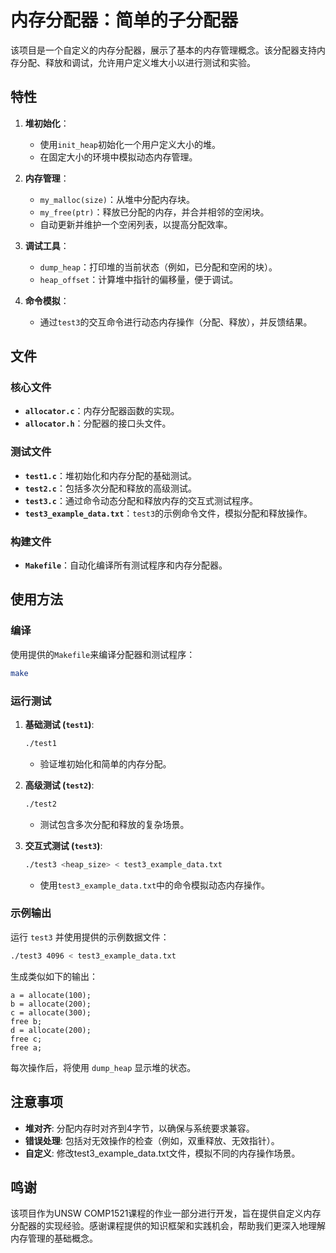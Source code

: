 
# 内存分配器：简单的子分配器

该项目是一个自定义的内存分配器，展示了基本的内存管理概念。该分配器支持内存分配、释放和调试，允许用户定义堆大小以进行测试和实验。

## 特性

1. **堆初始化**：
   - 使用`init_heap`初始化一个用户定义大小的堆。
   - 在固定大小的环境中模拟动态内存管理。

2. **内存管理**：
   - `my_malloc(size)`：从堆中分配内存块。
   - `my_free(ptr)`：释放已分配的内存，并合并相邻的空闲块。
   - 自动更新并维护一个空闲列表，以提高分配效率。

3. **调试工具**：
   - `dump_heap`：打印堆的当前状态（例如，已分配和空闲的块）。
   - `heap_offset`：计算堆中指针的偏移量，便于调试。

4. **命令模拟**：
   - 通过`test3`的交互命令进行动态内存操作（分配、释放），并反馈结果。

## 文件

### 核心文件
- **`allocator.c`**：内存分配器函数的实现。
- **`allocator.h`**：分配器的接口头文件。

### 测试文件
- **`test1.c`**：堆初始化和内存分配的基础测试。
- **`test2.c`**：包括多次分配和释放的高级测试。
- **`test3.c`**：通过命令动态分配和释放内存的交互式测试程序。
- **`test3_example_data.txt`**：`test3`的示例命令文件，模拟分配和释放操作。

### 构建文件
- **`Makefile`**：自动化编译所有测试程序和内存分配器。

## 使用方法

### 编译
使用提供的`Makefile`来编译分配器和测试程序：
```bash
make
```

### 运行测试
1. **基础测试  (`test1`)**:
   ```bash
   ./test1
   ```
   - 验证堆初始化和简单的内存分配。

2. **高级测试 (`test2`)**:
   ```bash
   ./test2
   ```
   - 测试包含多次分配和释放的复杂场景。

3. **交互式测试 (`test3`)**:
   ```bash
   ./test3 <heap_size> < test3_example_data.txt
   ```
   - 使用`test3_example_data.txt`中的命令模拟动态内存操作。

### 示例输出
运行 `test3` 并使用提供的示例数据文件：
```bash
./test3 4096 < test3_example_data.txt
```

生成类似如下的输出：
```plaintext
a = allocate(100);
b = allocate(200);
c = allocate(300);
free b;
d = allocate(200);
free c;
free a;
```

每次操作后，将使用 `dump_heap` 显示堆的状态。

## 注意事项

- **堆对齐**: 分配内存时对齐到4字节，以确保与系统要求兼容。
- **错误处理**: 包括对无效操作的检查（例如，双重释放、无效指针）。
- **自定义**: 修改test3_example_data.txt文件，模拟不同的内存操作场景。

## 鸣谢

该项目作为UNSW COMP1521课程的作业一部分进行开发，旨在提供自定义内存分配器的实现经验。感谢课程提供的知识框架和实践机会，帮助我们更深入地理解内存管理的基础概念。

